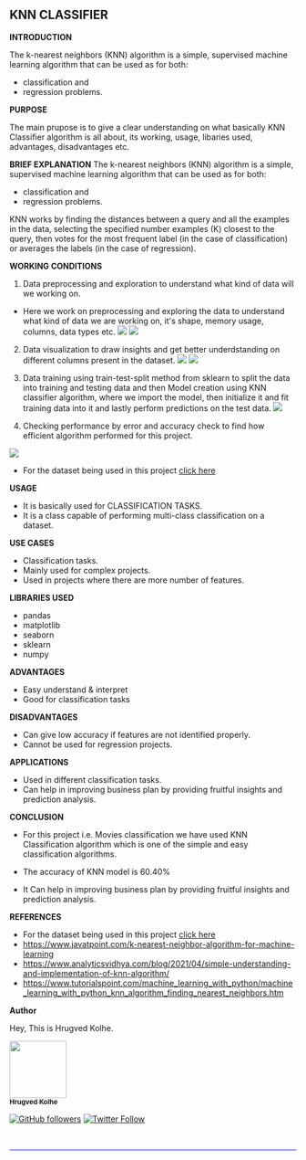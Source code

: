 ## **KNN CLASSIFIER**

**INTRODUCTION**

The k-nearest neighbors (KNN) algorithm is a simple, supervised machine learning algorithm that can be used as for both:
  - classification and 
  - regression problems.

**PURPOSE**

The main prupose is to give a clear understanding on what basically KNN Classifier algorithm is all about, its working, usage, libaries used, advantages, disadvantages etc.


**BRIEF EXPLANATION**
The k-nearest neighbors (KNN) algorithm is a simple, supervised machine learning algorithm that can be used as for both:
  - classification and 
  - regression problems.
   
KNN works by finding the distances between a query and all the examples in the data, selecting the specified number examples (K) closest to the query, then votes for the most frequent label (in the case of classification) or averages the labels (in the case of regression).

**WORKING CONDITIONS**
1.  Data preprocessing and exploration to understand what kind of data will we working on.

- Here we work on preprocessing and exploring the data to understand what kind of data we are working on, it's shape, memory usage, columns, data types etc.
![](https://github.com/ayushi424/DS-ScriptsNook/blob/main/Machine%20Learning/Algorithms/KNN%20Classifier/Images/knn1.jpg)
![](https://github.com/ayushi424/DS-ScriptsNook/blob/main/Machine%20Learning/Algorithms/KNN%20Classifier/Images/knn2.jpg)
2.  Data visualization to draw insights and get better underdstanding on different columns present in the dataset.
![](https://github.com/ayushi424/DS-ScriptsNook/blob/main/Machine%20Learning/Algorithms/KNN%20Classifier/Images/knn3.jpg)
![](https://github.com/ayushi424/DS-ScriptsNook/blob/main/Machine%20Learning/Algorithms/KNN%20Classifier/Images/knn4.jpg)


3. Data training using train-test-split method from sklearn to split the data into training and testing data and then  Model creation using KNN classifier algorithm, where we import the model, then initialize it and fit training data into it and lastly perform predictions on the test data.
![](https://github.com/ayushi424/DS-ScriptsNook/blob/main/Machine%20Learning/Algorithms/KNN%20Classifier/Images/knn5.jpg)

5.  Checking performance by error and accuracy check to find how efficient algorithm performed for this project.

![](https://github.com/ayushi424/DS-ScriptsNook/blob/main/Machine%20Learning/Algorithms/KNN%20Classifier/Images/knn6.jpg)

   - For the dataset being used in this project [click here](https://www.kaggle.com/balakrishcodes/others?select=Movie_classification.csv) 

**USAGE**
- It is basically used for CLASSIFICATION TASKS.
- It is a class capable of performing multi-class classification on a dataset.

**USE CASES**
- Classification tasks.
- Mainly used for complex projects.
- Used in projects where there are more number of features.

**LIBRARIES USED**
- pandas
- matplotlib
- seaborn
- sklearn
- numpy

**ADVANTAGES**

- Easy understand & interpret
- Good for classification tasks


**DISADVANTAGES**

- Can give low accuracy if features are not identified properly.
- Cannot be used for regression projects.

**APPLICATIONS**

- Used in different classification tasks.
- Can help in improving business plan by providing fruitful insights and prediction analysis.

**CONCLUSION**

*  For this project i.e. Movies classification we have used KNN Classification algorithm which is one of the simple and easy classification algorithms.

- The accuracy of KNN model is 60.40%

*  It Can help in improving business plan by providing fruitful insights and prediction analysis.


**REFERENCES**

- For the dataset being used in this project [click here](https://www.kaggle.com/balakrishcodes/others?select=Movie_classification.csv) 
- https://www.javatpoint.com/k-nearest-neighbor-algorithm-for-machine-learning
- https://www.analyticsvidhya.com/blog/2021/04/simple-understanding-and-implementation-of-knn-algorithm/
- https://www.tutorialspoint.com/machine_learning_with_python/machine_learning_with_python_knn_algorithm_finding_nearest_neighbors.htm

**Author**

Hey, This is Hrugved Kolhe.

<a href="https://github.com/hrugved06"><img src="https://avatars.githubusercontent.com/u/59966943?s=400&u=445f4a7598547c0ecdeb22a265dd1a3dad9e297d&v=4" width="100px;" alt=""/><br /><sub><b> Hrugved Kolhe</b></sub></a>
</br>

[![GitHub followers](https://img.shields.io/github/followers/hrugved06.svg?label=Follow%20@hrugved06&style=social)](https://github.com/hrugved06)  [![Twitter Follow](https://img.shields.io/twitter/follow/HrugVed_?style=social)](https://twitter.com/HrugVed_)

</br>
<hr style="height:2px;#8080ffborder-width:0;border-radius: 5px;color:gray;background-color:#8080ff">
</br>